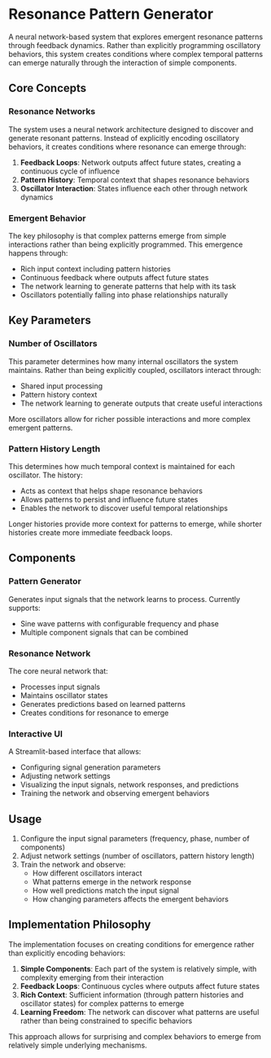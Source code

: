 # Resonance Pattern Generator

A neural network-based system that explores emergent resonance patterns through feedback dynamics. Rather than explicitly programming oscillatory behaviors, this system creates conditions where complex temporal patterns can emerge naturally through the interaction of simple components.

## Core Concepts

### Resonance Networks

The system uses a neural network architecture designed to discover and generate resonant patterns. Instead of explicitly encoding oscillatory behaviors, it creates conditions where resonance can emerge through:

1. **Feedback Loops**: Network outputs affect future states, creating a continuous cycle of influence
2. **Pattern History**: Temporal context that shapes resonance behaviors
3. **Oscillator Interaction**: States influence each other through network dynamics

### Emergent Behavior

The key philosophy is that complex patterns emerge from simple interactions rather than being explicitly programmed. This emergence happens through:

- Rich input context including pattern histories
- Continuous feedback where outputs affect future states
- The network learning to generate patterns that help with its task
- Oscillators potentially falling into phase relationships naturally

## Key Parameters

### Number of Oscillators

This parameter determines how many internal oscillators the system maintains. Rather than being explicitly coupled, oscillators interact through:

- Shared input processing
- Pattern history context
- The network learning to generate outputs that create useful interactions

More oscillators allow for richer possible interactions and more complex emergent patterns.

### Pattern History Length

This determines how much temporal context is maintained for each oscillator. The history:

- Acts as context that helps shape resonance behaviors
- Allows patterns to persist and influence future states
- Enables the network to discover useful temporal relationships

Longer histories provide more context for patterns to emerge, while shorter histories create more immediate feedback loops.

## Components

### Pattern Generator

Generates input signals that the network learns to process. Currently supports:
- Sine wave patterns with configurable frequency and phase
- Multiple component signals that can be combined

### Resonance Network

The core neural network that:
- Processes input signals
- Maintains oscillator states
- Generates predictions based on learned patterns
- Creates conditions for resonance to emerge

### Interactive UI

A Streamlit-based interface that allows:
- Configuring signal generation parameters
- Adjusting network settings
- Visualizing the input signals, network responses, and predictions
- Training the network and observing emergent behaviors

## Usage

1. Configure the input signal parameters (frequency, phase, number of components)
2. Adjust network settings (number of oscillators, pattern history length)
3. Train the network and observe:
   - How different oscillators interact
   - What patterns emerge in the network response
   - How well predictions match the input signal
   - How changing parameters affects the emergent behaviors

## Implementation Philosophy

The implementation focuses on creating conditions for emergence rather than explicitly encoding behaviors:

1. **Simple Components**: Each part of the system is relatively simple, with complexity emerging from their interaction
2. **Feedback Loops**: Continuous cycles where outputs affect future states
3. **Rich Context**: Sufficient information (through pattern histories and oscillator states) for complex patterns to emerge
4. **Learning Freedom**: The network can discover what patterns are useful rather than being constrained to specific behaviors

This approach allows for surprising and complex behaviors to emerge from relatively simple underlying mechanisms.
